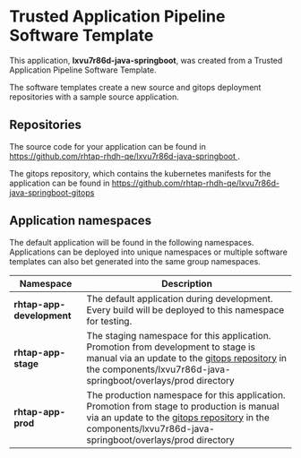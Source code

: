 # Trusted Application Pipeline Software Template

This application, **lxvu7r86d-java-springboot**, was created from a Trusted Application Pipeline Software Template.

The software templates create a new source and gitops deployment repositories with a sample source application. 

## Repositories

The source code for your application can be found in [https://github.com/rhtap-rhdh-qe/lxvu7r86d-java-springboot ](https://github.com/rhtap-rhdh-qe/lxvu7r86d-java-springboot ).
 
The gitops repository, which contains the kubernetes manifests for the application can be found in 
[https://github.com/rhtap-rhdh-qe/lxvu7r86d-java-springboot-gitops ](https://github.com/rhtap-rhdh-qe/lxvu7r86d-java-springboot-gitops ) 

## Application namespaces 

The default application will be found in the following namespaces. Applications can be deployed into unique namespaces or multiple software templates can also bet generated into the same group namespaces.  

|  Namespace   |  Description   |  
| -------- | -------- |   
| **rhtap-app-development** | The default application during development. Every build will be deployed to this namespace for testing. | 
| **rhtap-app-stage** | The staging namespace for this application. Promotion from development to stage is manual via an update to the [gitops repository](https://github.com/rhtap-rhdh-qe/lxvu7r86d-java-springboot-gitops ) in the components/lxvu7r86d-java-springboot/overlays/prod directory |  
| **rhtap-app-prod** | The production namespace for this application. Promotion from stage to production is manual via an update to the [gitops repository](https://github.com/rhtap-rhdh-qe/lxvu7r86d-java-springboot-gitops ) in the components/lxvu7r86d-java-springboot/overlays/prod directory | 